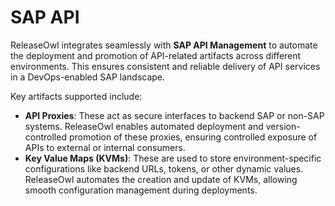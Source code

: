 # SAP API

ReleaseOwl integrates seamlessly with **SAP API Management** to automate the deployment and promotion of API-related artifacts across different environments. This ensures consistent and reliable delivery of API services in a DevOps-enabled SAP landscape.

Key artifacts supported include:

* **API Proxies**: These act as secure interfaces to backend SAP or non-SAP systems. ReleaseOwl enables automated deployment and version-controlled promotion of these proxies, ensuring controlled exposure of APIs to external or internal consumers.
* **Key Value Maps (KVMs)**: These are used to store environment-specific configurations like backend URLs, tokens, or other dynamic values. ReleaseOwl automates the creation and update of KVMs, allowing smooth configuration management during deployments.
